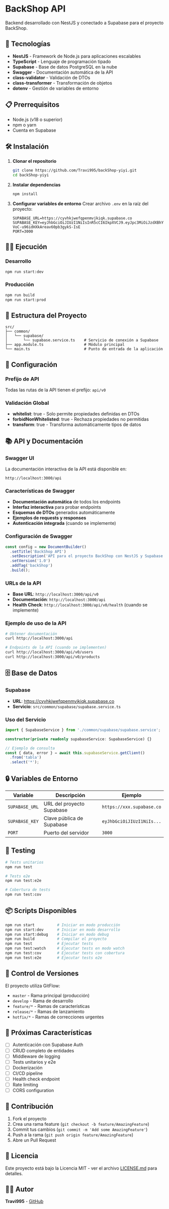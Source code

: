 # BackShop API

Backend desarrollado con NestJS y conectado a Supabase para el proyecto BackShop.

## 🚀 Tecnologías

- **NestJS** - Framework de Node.js para aplicaciones escalables
- **TypeScript** - Lenguaje de programación tipado
- **Supabase** - Base de datos PostgreSQL en la nube
- **Swagger** - Documentación automática de la API
- **class-validator** - Validación de DTOs
- **class-transformer** - Transformación de objetos
- **dotenv** - Gestión de variables de entorno

## 📋 Prerrequisitos

- Node.js (v18 o superior)
- npm o yarn
- Cuenta en Supabase

## 🛠️ Instalación

1. **Clonar el repositorio**
   ```bash
   git clone https://github.com/Travi995/backShop-yiyi.git
   cd backShop-yiyi
   ```

2. **Instalar dependencias**
   ```bash
   npm install
   ```

3. **Configurar variables de entorno**
   Crear archivo `.env` en la raíz del proyecto:
   ```env
   SUPABASE_URL=https://cyvhkjwefqpenmvjkiqk.supabase.co
   SUPABASE_KEY=eyJhbGciOiJIUzI1NiIsInR5cCI6IkpXVCJ9.eyJpc3MiOiJzdXBhYmFzZSIsInJlZiI6ImN5dmhrandlZnFwZW5tdmpraXFrIiwicm9sZSI6ImFub24iLCJpYXQiOjE3NTA2ODI0MzEsImV4cCI6MjA2NjI1ODQzMX0.pAvCXp7UYNlw-VoC-u96idHXkAreav60pb3gykS-IsE
   PORT=3000
   ```

## 🏃‍♂️ Ejecución

### Desarrollo
```bash
npm run start:dev
```

### Producción
```bash
npm run build
npm run start:prod
```

## 📁 Estructura del Proyecto

```
src/
├── common/
│   └── supabase/
│       └── supabase.service.ts    # Servicio de conexión a Supabase
├── app.module.ts                  # Módulo principal
└── main.ts                        # Punto de entrada de la aplicación
```

## 🔧 Configuración

### Prefijo de API
Todas las rutas de la API tienen el prefijo: `api/v0`

### Validación Global
- **whitelist**: true - Solo permite propiedades definidas en DTOs
- **forbidNonWhitelisted**: true - Rechaza propiedades no permitidas
- **transform**: true - Transforma automáticamente tipos de datos

## 📚 API y Documentación

### Swagger UI
La documentación interactiva de la API está disponible en:
```
http://localhost:3000/api
```

### Características de Swagger
- **Documentación automática** de todos los endpoints
- **Interfaz interactiva** para probar endpoints
- **Esquemas de DTOs** generados automáticamente
- **Ejemplos de requests y responses**
- **Autenticación integrada** (cuando se implemente)

### Configuración de Swagger
```typescript
const config = new DocumentBuilder()
  .setTitle('BackShop API')
  .setDescription('API para el proyecto BackShop con NestJS y Supabase')
  .setVersion('1.0')
  .addTag('backShop')
  .build();
```

### URLs de la API
- **Base URL**: `http://localhost:3000/api/v0`
- **Documentación**: `http://localhost:3000/api`
- **Health Check**: `http://localhost:3000/api/v0/health` (cuando se implemente)

### Ejemplo de uso de la API
```bash
# Obtener documentación
curl http://localhost:3000/api

# Endpoints de la API (cuando se implementen)
curl http://localhost:3000/api/v0/users
curl http://localhost:3000/api/v0/products
```

## 🗄️ Base de Datos

### Supabase
- **URL**: https://cyvhkjwefqpenmvjkiqk.supabase.co
- **Servicio**: `src/common/supabase/supabase.service.ts`

### Uso del Servicio
```typescript
import { SupabaseService } from './common/supabase/supabase.service';

constructor(private readonly supabaseService: SupabaseService) {}

// Ejemplo de consulta
const { data, error } = await this.supabaseService.getClient()
  .from('tabla')
  .select('*');
```

## 🔒 Variables de Entorno

| Variable | Descripción | Ejemplo |
|----------|-------------|---------|
| `SUPABASE_URL` | URL del proyecto Supabase | `https://xxx.supabase.co` |
| `SUPABASE_KEY` | Clave pública de Supabase | `eyJhbGciOiJIUzI1NiIs...` |
| `PORT` | Puerto del servidor | `3000` |

## 🧪 Testing

```bash
# Tests unitarios
npm run test

# Tests e2e
npm run test:e2e

# Cobertura de tests
npm run test:cov
```

## 📦 Scripts Disponibles

```bash
npm run start          # Iniciar en modo producción
npm run start:dev      # Iniciar en modo desarrollo
npm run start:debug    # Iniciar en modo debug
npm run build          # Compilar el proyecto
npm run test           # Ejecutar tests
npm run test:watch     # Ejecutar tests en modo watch
npm run test:cov       # Ejecutar tests con cobertura
npm run test:e2e       # Ejecutar tests e2e
```

## 🔄 Control de Versiones

El proyecto utiliza GitFlow:
- `master` - Rama principal (producción)
- `develop` - Rama de desarrollo
- `feature/*` - Ramas de características
- `release/*` - Ramas de lanzamiento
- `hotfix/*` - Ramas de correcciones urgentes

## 📝 Próximas Características

- [ ] Autenticación con Supabase Auth
- [ ] CRUD completo de entidades
- [ ] Middleware de logging
- [ ] Tests unitarios y e2e
- [ ] Dockerización
- [ ] CI/CD pipeline
- [ ] Health check endpoint
- [ ] Rate limiting
- [ ] CORS configuration

## 🤝 Contribución

1. Fork el proyecto
2. Crea una rama feature (`git checkout -b feature/AmazingFeature`)
3. Commit tus cambios (`git commit -m 'Add some AmazingFeature'`)
4. Push a la rama (`git push origin feature/AmazingFeature`)
5. Abre un Pull Request

## 📄 Licencia

Este proyecto está bajo la Licencia MIT - ver el archivo [LICENSE.md](LICENSE.md) para detalles.

## 👨‍💻 Autor

**Travi995** - [GitHub](https://github.com/Travi995)
